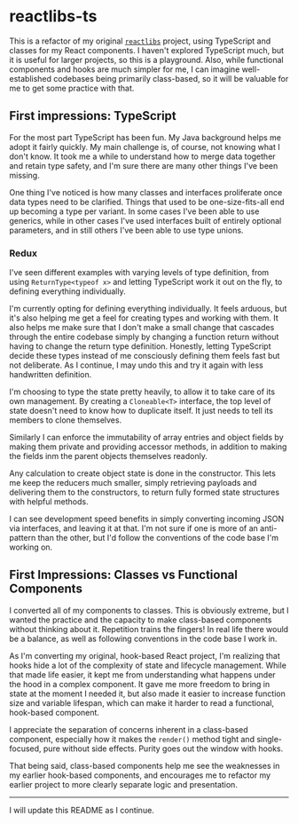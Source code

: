 # reactlibs-ts

This is a refactor of my original [`reactlibs`](https://github.com/landisdesign/reactlibs)
project, using TypeScript and classes for my React components. I haven't
explored TypeScript much, but it is useful for larger projects, so this is a
playground. Also, while functional components and hooks are much simpler for
me, I can imagine well-established codebases being primarily class-based, so it
will be valuable for me to get some practice with that.

## First impressions: TypeScript

For the most part TypeScript has been fun. My Java background helps me adopt
it fairly quickly. My main challenge is, of course, not knowing what I don't
know. It took me a while to understand how to merge data together and retain
type safety, and I'm sure there are many other things I've been missing.

One thing I've noticed is how many classes and interfaces proliferate once
data types need to be clarified. Things that used to be one-size-fits-all
end up becoming a type per variant. In some cases I've been able to use
generics, while in other cases I've used interfaces built of entirely
optional parameters, and in still others I've been able to use type unions.

### Redux

I've seen different examples with varying levels of type definition, from using
`ReturnType<typeof x>` and letting TypeScript work it out on the fly, to
defining everything individually.

I'm currently opting for defining everything individually. It feels arduous,
but it's also helping me get a feel for creating types and working with them.
It also helps me make sure that I don't make a small change that cascades
through the entire codebase simply by changing a function return without
having to change the return type definition. Honestly, letting TypeScript
decide these types instead of me consciously defining them feels fast but
not deliberate. As I continue, I may undo this and try it again with less
handwritten definition.

I'm choosing to type the state pretty heavily, to allow it to take care of
its own management. By creating a `Cloneable<T>` interface, the top level of
state doesn't need to know how to duplicate itself. It just needs to tell its
members to clone themselves.

Similarly I can enforce the immutability of array entries and object fields by
making them private and providing accessor methods, in addition to making the
fields inm the parent objects themselves readonly.

Any calculation to create object state is done in the constructor. This lets
me keep the reducers much smaller, simply retrieving payloads and delivering
them to the constructors, to return fully formed state structures with helpful
methods.

I can see development speed benefits in simply converting incoming JSON via
interfaces, and leaving it at that. I'm not sure if one is more of an
anti-pattern than the other, but I'd follow the conventions of the code base
I'm working on.

## First Impressions: Classes vs Functional Components

I converted all of my components to classes. This is obviously extreme, but I
wanted the practice and the capacity to make class-based components without
thinking about it. Repetition trains the fingers! In real life there would be a
balance, as well as following conventions in the code base I work in.

As I'm converting my original, hook-based React project, I'm realizing that
hooks hide a lot of the complexity of state and lifecycle management. While
that made life easier, it kept me from understanding what happens under the
hood in a complex component. It gave me more freedom to bring in state at the
moment I needed it, but also made it easier to increase function size and
variable lifespan, which can make it harder to read a functional, hook-based
component.

I appreciate the separation of concerns inherent in a class-based
component, especially how it makes the `render()` method tight and
single-focused, pure without side effects. Purity goes out the window with
hooks.

That being said, class-based components help me see the weaknesses in my
earlier hook-based components, and encourages me to refactor my earlier project
to more clearly separate logic and presentation.

---

I will update this README as I continue.